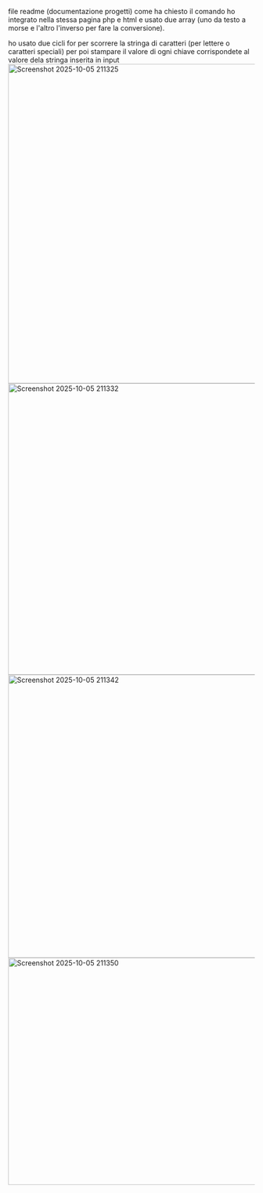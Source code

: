 file readme (documentazione progetti)
come ha chiesto il comando ho integrato nella stessa pagina php e html e usato due array 
(uno da testo a morse e l'altro l'inverso per fare la conversione).

ho usato due cicli for per scorrere la stringa di caratteri (per lettere o caratteri speciali)
per poi stampare il valore di ogni chiave corrispondete al valore dela stringa inserita in input
<img width="977" height="651" alt="Screenshot 2025-10-05 211325" src="https://github.com/user-attachments/assets/f50d14b6-3d5e-4fd9-b39a-393196a3b4ef" />
<img width="721" height="594" alt="Screenshot 2025-10-05 211332" src="https://github.com/user-attachments/assets/2cf640f4-2a06-41b5-8774-df832140b980" />
<img width="823" height="577" alt="Screenshot 2025-10-05 211342" src="https://github.com/user-attachments/assets/a2369043-39e0-4312-89eb-fe84089b6a91" />
<img width="604" height="463" alt="Screenshot 2025-10-05 211350" src="https://github.com/user-attachments/assets/ee99b8b6-ae3f-4737-b37e-a01e5455f1c9" />

